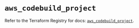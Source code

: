# `aws_codebuild_project`

Refer to the Terraform Registry for docs: [`aws_codebuild_project`](https://registry.terraform.io/providers/hashicorp/aws/5.69.0/docs/resources/codebuild_project).

